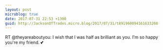 ```yaml
---
layout: post
microblog: true
date: 2017-07-31 22:53 +1300
guid: http://JacksonOfTrades.micro.blog/2017/07/31/t891960094161633280.html
---
```

RT @theyareaboutyou: I wish that I was half as brilliant as you. I'm so happy you're my friend. 💕
